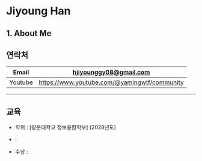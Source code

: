 # Jiyoung Han

## 1. About Me
   

## 연락처

   |Email   | hjiyounggy08@gmail.com                         |
   |--------|------------------------------------------------|
   |Youtube | <https://www.youtube.com/@yamingwtf/community> |
   -----------------------------------------------------------

## 교육
   - 학위 : [광운대학교 정보융합학부] (2028년도)

   -  :
   
   - 수상 : 

